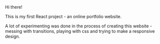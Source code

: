 Hi there!

This is my first React project - an online portfolio website.

A lot of experimenting was done in the process of creating this website - messing with transitions, playing with css and trying to make a responsive design.
